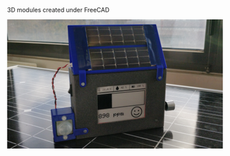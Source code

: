 3D modules created under FreeCAD

![Main image](https://raw.githubusercontent.com/Monitoring-CO2/.github/main/images/Full_front.jpg)
